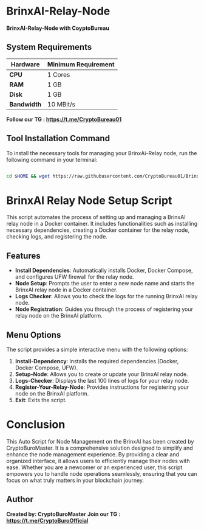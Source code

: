 # BrinxAI-Relay-Node
**BrinxAI-Relay-Node with CoyptoBureau**

## System Requirements

| **Hardware** | **Minimum Requirement** |
|--------------|-------------------------|
| **CPU**      | 1 Cores                 |
| **RAM**      | 1 GB                    |
| **Disk**     | 1 GB                    |
| **Bandwidth**| 10 MBit/s               |




**Follow our TG : https://t.me/CryptoBureau01**

## Tool Installation Command

To install the necessary tools for managing your BrinxAi-Relay node, run the following command in your terminal:



```bash

cd $HOME && wget https://raw.githubusercontent.com/CryptoBureau01/BrinxAI/main/brinx.sh && chmod +x brinx.sh && ./brinx.sh
```



# BrinxAI Relay Node Setup Script

This script automates the process of setting up and managing a BrinxAI relay node in a Docker container. It includes functionalities such as installing necessary dependencies, creating a Docker container for the relay node, checking logs, and registering the node.

## Features
- **Install Dependencies**: Automatically installs Docker, Docker Compose, and configures UFW firewall for the relay node.
- **Node Setup**: Prompts the user to enter a new node name and starts the BrinxAI relay node in a Docker container.
- **Logs Checker**: Allows you to check the logs for the running BrinxAI relay node.
- **Node Registration**: Guides you through the process of registering your relay node on the BrinxAI platform.

## Menu Options
The script provides a simple interactive menu with the following options:
1. **Install-Dependency**: Installs the required dependencies (Docker, Docker Compose, UFW).
2. **Setup-Node**: Allows you to create or update your BrinxAI relay node.
3. **Logs-Checker**: Displays the last 100 lines of logs for your relay node.
4. **Register-Your-Relay-Node**: Provides instructions for registering your node on the BrinxAI platform.
5. **Exit**: Exits the script.



# Conclusion
This Auto Script for Node Management on the BrinxAI has been created by CryptoBuroMaster. It is a comprehensive solution designed to simplify and enhance the node management experience. By providing a clear and organized interface, it allows users to efficiently manage their nodes with ease. Whether you are a newcomer or an experienced user, this script empowers you to handle node operations seamlessly, ensuring that you can focus on what truly matters in your blockchain journey.


## Author
**Created by: CryptoBuroMaster**
**Join our TG : https://t.me/CryptoBuroOfficial**
